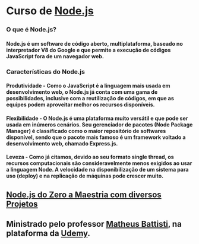 # Curso de [Node.js](https://nodejs.org/en/docs/)

### __O que é Node.js?__

#### __Node.js é um software de código aberto, multiplataforma, baseado no interpretador V8 do Google e que permite a execução de códigos JavaScript fora de um navegador web.__

### __Características do Node.js__

#### __Produtividade - Como o JavaScript é a linguagem mais usada em desenvolvimento web, o Node.js já conta com uma gama de possibilidades, inclusive com a reutilização de códigos, em que as equipes podem aproveitar melhor os recursos disponíveis.__

#### __Flexibilidade - O Node.js é uma plataforma muito versátil e que pode ser usada em inúmeros cenários. Seu gerenciador de pacotes (Node Package Manager) é classificado como o maior repositório de softwares disponível, sendo que o pacote mais famoso é um framework voltado a desenvolvimento web, chamado Express.js.__

#### __Leveza - Como já citamos, devido ao seu formato single thread, os recursos computacionais são consideravelmente menos exigidos ao usar a linguagem Node. A velocidade na disponibilização de um sistema para uso (deploy) e na replicação de máquinas pode crescer muito.__

## [Node.js do Zero a Maestria com diversos Projetos](https://www.udemy.com/share/105kGg3@yfTvkBxBU8n2Gf41_cCmxorRchn695FYg2dmGMU_ykMjjG-tSsCyS3uTtK8h4NTnKQ==/)
## Ministrado pelo professor [Matheus Battisti](https://www.youtube.com/c/MatheusBattisti), na plataforma da [Udemy](udemy.com).
